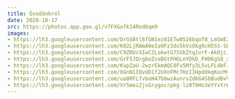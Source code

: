 ```yaml
---
title: Óvodánkról
date: 2020-10-17
src: https://photos.app.goo.gl/v7FXGofk14Rod6qm9
images:
- https://lh3.googleusercontent.com/DrGS8tl6fGN1ez81ETw0526bqof8_LmSmE2BYrcbplMNiLOZBUkfaBMAX-P-WenAu_535HCimRF4VygRInchuZQ6E5wZmaJdFDltvJLjvRFColnM4G4IGfnICp6eab7Vt31SxI_rsw
- https://lh3.googleusercontent.com/K82LjRAmA0eIa9Fz3dv5kVsOkg9cH5SS-SHdMdzcOw26IqrD0SGEkigckcR9ul7df4ArvccIUgKEFTaVdC01CpCqiwHb0Gu8ihpENR5EuRHibrbFpj-CVPlTlz8EVBoXlFe31EpZQA
- https://lh3.googleusercontent.com/C9ZRUcXIwCZLokwtG7SVbZtq1vrF-AkOjcJYwApqsz_v1-NDQtqd88wKp1i83vbPu3ofbeqT_dipEZw7vF9r2vnefIKBn2i1V0PMGnpA4ba2l6Mbu6MkxZlh128ELQmBFvQA3sBdcA
- https://lh3.googleusercontent.com/GrF5JQrgboZsoBGtPHGLnYDkD_FH06gS8_x9ZwEAB-cCogoxshuO9oOsf1LUzhH8ubC8upUQGr8SInyoI8yFbaMpLrAsXQiO7owxLgT2RM7MD0cq-7fUhCUYJjwXJ4T1pAURfojg9A
- https://lh3.googleusercontent.com/KupZaU-2wzrEkmAQC8Fv5Mfy3L5vLFL4bF3LjAHrX56pTo9rhyzNfODwmIz3_4rTdw0xQOLQ5tioXhqOMY1WmDskq8JLuHcBZKFrhL-rHKqfo3svhtS9g21dmZhvy61sMQ2kqTN1Sg
- https://lh3.googleusercontent.com/6GnN1IQvUD1f2UXoFMc7HzIIHpddkqKocMyDIEXxXQZ80LhxTCSBquUHB6_BTC-al-QsIJAurUvKT6pEtMjUYdw2HUPibd9eEN02zbre-4vtd2tVEFiSQx68ow9qTNgtfRLyFpJ2zA
- https://lh3.googleusercontent.com/uo0RFLTvboH47b6wzAunrsZd6G4SbBudBvV5YSlOHocHL_NepOIGvq77wWP4JSmo_mvlSpXUOW6qY8zDeJQy8KknBkEXeLEJt8pdq7bjxJF25Nyk6yBg24c8yB4xqnuxCbGxicGQsQ
- https://lh3.googleusercontent.com/Vr5meiZjvGrygocrpkg-lz8T9Ho3eYYxYrW6y1Mm4RssKoWOmCHF3eT1MDKEV97desCcbho7g_vzs5UA6H6jyF4FRMBQ9AYKscjpSd3eRnZkR7wyQrdyRUfufzXUdOfyndePQlEFlQ
---
```

